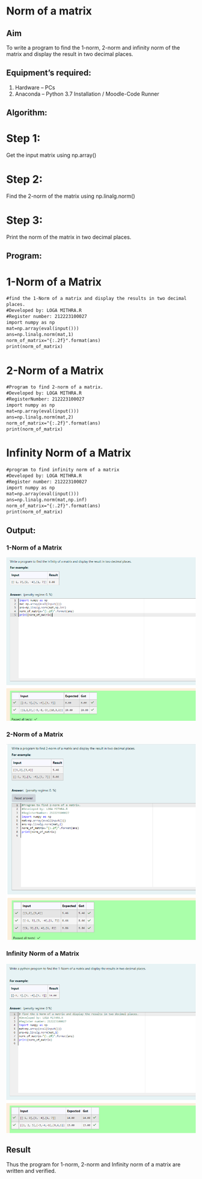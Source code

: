 # Norm of a matrix
## Aim
To write a program to find the 1-norm, 2-norm and infinity norm of the matrix and display the result in two decimal places.
## Equipment’s required:
1.	Hardware – PCs
2.	Anaconda – Python 3.7 Installation / Moodle-Code Runner
## Algorithm:
# Step 1:
Get the input matrix using np.array()   
# Step 2:
Find the 2-norm of the matrix using np.linalg.norm()
# Step 3:
Print the norm of the matrix in two decimal places.
## Program:
# 1-Norm of a Matrix
```
#find the 1-Norm of a matrix and display the results in two decimal places.
#Developed by: LOGA MITHRA.R
#Register number: 212223100027
import numpy as np
mat=np.array(eval(input()))
ans=np.linalg.norm(mat,1)
norm_of_matrix="{:.2f}".format(ans)
print(norm_of_matrix)
```
# 2-Norm of a Matrix
```
#Program to find 2-norm of a matrix.
#Developed by: LOGA MITHRA.R
#RegisterNumber: 212223100027
import numpy as np
mat=np.array(eval(input()))
ans=np.linalg.norm(mat,2)
norm_of_matrix="{:.2f}".format(ans)
print(norm_of_matrix)
```
# Infinity Norm of a Matrix
```
#program to find infinity norm of a matrix
#Developed by: LOGA MITHRA.R
#Register number: 212223100027
import numpy as np
mat=np.array(eval(input()))
ans=np.linalg.norm(mat,np.inf)
norm_of_matrix="{:.2f}".format(ans)
print(norm_of_matrix)
```
## Output:
### 1-Norm of a Matrix
![output](/img%201.png)
### 2-Norm of a Matrix
![output](/img%202.png)
### Infinity Norm of a Matrix
![output](/img%203.png)
## Result
Thus the program for 1-norm, 2-norm and Infinity norm of a matrix are written and verified.
